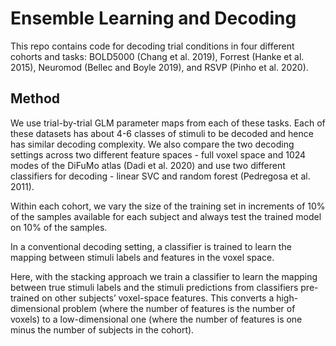 # Ensemble Learning and Decoding

This repo contains code for decoding trial conditions in four different cohorts and tasks: BOLD5000 (Chang et al. 2019), Forrest (Hanke et al. 2015), Neuromod (Bellec and Boyle 2019), and RSVP (Pinho et al. 2020).

## Method

We use trial-by-trial GLM parameter maps from each of these tasks. Each of these datasets has about 4-6 classes of stimuli to be decoded and hence has similar decoding complexity. We also compare the two decoding settings across two different feature spaces - full voxel space and 1024 modes of the DiFuMo atlas (Dadi et al. 2020) and use two different classifiers for decoding - linear SVC and random forest (Pedregosa et al. 2011).

Within each cohort, we vary the size of the training set in increments of 10% of the samples available for each subject and always test the trained model on 10% of the samples.

In a conventional decoding setting, a classifier is trained to learn the mapping between stimuli labels and features in the voxel space. 

Here, with the stacking approach we train a classifier to learn the mapping between true stimuli labels and the stimuli predictions from classifiers pre-trained on other subjects’ voxel-space features. This converts a high-dimensional problem (where the number of features is the number of voxels) to a low-dimensional one (where the number of features is one minus the number of subjects in the cohort).